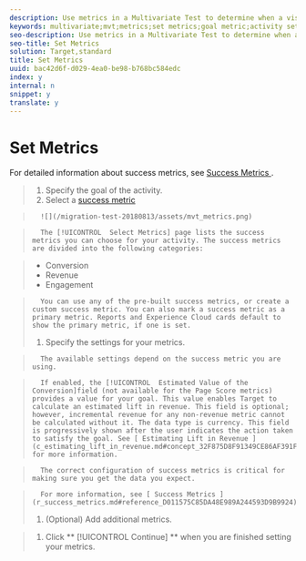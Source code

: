 ```yaml
---
description: Use metrics in a Multivariate Test to determine when a visit is successful.
keywords: multivariate;mvt;metrics;set metrics;goal metric;activity settings;success metric;conversion;revenue;engagement
seo-description: Use metrics in a Multivariate Test to determine when a visit is successful.
seo-title: Set Metrics
solution: Target,standard
title: Set Metrics
uuid: bac42d6f-d029-4ea0-be98-b768bc584edc
index: y
internal: n
snippet: y
translate: y
---
```


# Set Metrics

For detailed information about success metrics, see [ Success Metrics ](r_success_metrics.md#reference_D011575C85DA48E989A244593D9B9924). 

>1. Specify the goal of the activity.
>1. Select a [ success metric ](r_success_metrics.md#reference_D011575C85DA48E989A244593D9B9924)

>       ![](/migration-test-20180813/assets/mvt_metrics.png) 

>       The [!UICONTROL  Select Metrics] page lists the success metrics you can choose for your activity. The success metrics are divided into the following categories: 

>    
>    * Conversion
>    * Revenue
>    * Engagement


>       You can use any of the pre-built success metrics, or create a custom success metric. You can also mark a success metric as a primary metric. Reports and Experience Cloud cards default to show the primary metric, if one is set. 
>1. Specify the settings for your metrics.

>       The available settings depend on the success metric you are using. 

>       If enabled, the [!UICONTROL  Estimated Value of the Conversion]field (not available for the Page Score metrics) provides a value for your goal. This value enables Target to calculate an estimated lift in revenue. This field is optional; however, incremental revenue for any non-revenue metric cannot be calculated without it. The data type is currency. This field is progressively shown after the user indicates the action taken to satisfy the goal. See [ Estimating Lift in Revenue ](c_estimating_lift_in_revenue.md#concept_32F875D8F91349CE86AF391F65BEAEEE) for more information. 

>       The correct configuration of success metrics is critical for making sure you get the data you expect. 

>       For more information, see [ Success Metrics ](r_success_metrics.md#reference_D011575C85DA48E989A244593D9B9924) 
>1. (Optional) Add additional metrics.

>1. Click ** [!UICONTROL  Continue] ** when you are finished setting your metrics.

